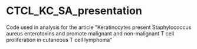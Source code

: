 # CTCL_KC_SA_presentation
Code used in analysis for the article "Keratinocytes present Staphylococcus aureus enterotoxins and promote malignant and non-malignant T cell proliferation in cutaneous T cell lymphoma"

